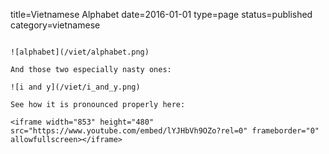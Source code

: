 title=Vietnamese Alphabet
date=2016-01-01
type=page
status=published
category=vietnamese
~~~~~~

![alphabet](/viet/alphabet.png)

And those two especially nasty ones:

![i and y](/viet/i_and_y.png)

See how it is pronounced properly here:

<iframe width="853" height="480" src="https://www.youtube.com/embed/lYJHbVh9OZo?rel=0" frameborder="0" allowfullscreen></iframe>
